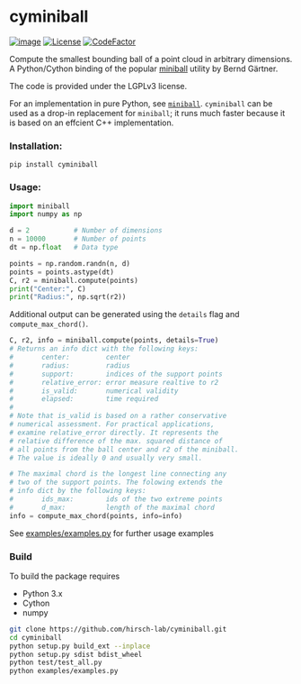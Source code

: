 # cyminiball

<!--https://raw.githubusercontent.com/yngvem/group-lasso/master/README.rst-->

<!--[![Downloads](https://pepy.tech/badge/cyminiball)](https://pepy.tech/project/cyminiball)-->
<!--https://pypistats.org/packages/cyminiball-->
[![image](https://img.shields.io/pypi/v/cyminiball.svg)](https://pypi.org/project/cyminiball/)
[![License](https://img.shields.io/pypi/l/cyminiball)](https://github.com/hirsch-lab/cyminiball/blob/main/LICENSE)
[![CodeFactor](https://www.codefactor.io/repository/github/hirsch-lab/cyminiball/badge)](https://www.codefactor.io/repository/github/hirsch-lab/cyminiball)
<!--Travis build and test-->
<!--Coveralls.io-->
<!--Read-the-docs not required for such a small project-->

Compute the smallest bounding ball of a point cloud in arbitrary dimensions. A Python/Cython binding of the popular [miniball](https://people.inf.ethz.ch/gaertner/subdir/software/miniball.html) utility by Bernd Gärtner.

The code is provided under the LGPLv3 license.

For an implementation in pure Python, see [`miniball`](https://pypi.org/project/miniball/). `cyminiball` can be used as a drop-in replacement for `miniball`; it runs much faster because it is based on an effcient C++ implementation.

### Installation:

    pip install cyminiball

### Usage:

```python
import miniball 
import numpy as np

d = 2           # Number of dimensions
n = 10000       # Number of points 
dt = np.float   # Data type

points = np.random.randn(n, d)
points = points.astype(dt)
C, r2 = miniball.compute(points)
print("Center:", C)
print("Radius:", np.sqrt(r2))
```

Additional output can be generated using the `details` flag and `compute_max_chord()`.

```python 
C, r2, info = miniball.compute(points, details=True)
# Returns an info dict with the following keys:
#       center:         center 
#       radius:         radius
#       support:        indices of the support points
#       relative_error: error measure realtive to r2
#       is_valid:       numerical validity
#       elapsed:        time required 
#
# Note that is_valid is based on a rather conservative 
# numerical assessment. For practical applications,
# examine relative_error directly. It represents the
# relative difference of the max. squared distance of
# all points from the ball center and r2 of the miniball. 
# The value is ideally 0 and usually very small.

# The maximal chord is the longest line connecting any
# two of the support points. The folowing extends the 
# info dict by the following keys:
#       ids_max:        ids of the two extreme points
#       d_max:          length of the maximal chord
info = compute_max_chord(points, info=info)
```

See [examples/examples.py](https://github.com/hirsch-lab/cyminiball) for further usage examples

### Build

To build the package requires

- Python 3.x
- Cython
- numpy

```bash
git clone https://github.com/hirsch-lab/cyminiball.git
cd cyminiball
python setup.py build_ext --inplace
python setup.py sdist bdist_wheel
python test/test_all.py
python examples/examples.py
```
